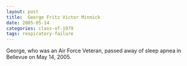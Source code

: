 ```yaml
---
layout: post
title:  George Fritz Victor Minnick
date: 2005-05-14
categories: class-of-1979
tags: respiratory-failure
---
```

George, who was an Air Force Veteran, passed away of sleep apnea in Bellevue on May 14, 2005.
